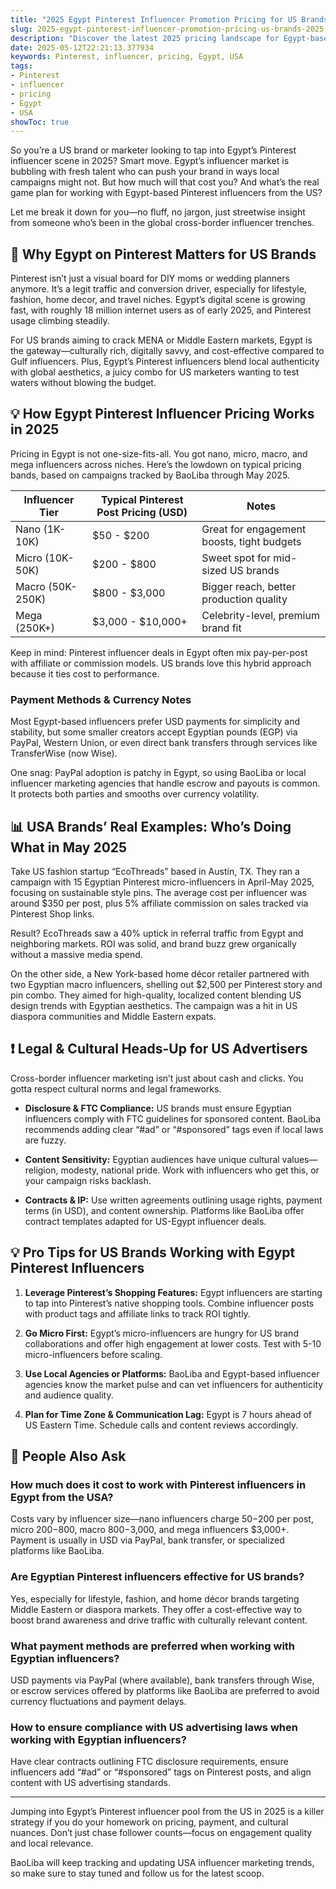 ```yaml
---
title: "2025 Egypt Pinterest Influencer Promotion Pricing for US Brands: The Real Deal You Need to Know"
slug: 2025-egypt-pinterest-influencer-promotion-pricing-us-brands-2025-05-12
description: "Discover the latest 2025 pricing landscape for Egypt-based Pinterest influencers, tailored for US brands. Get practical tips on collaboration, payment methods, and maximizing ROI in cross-border influencer marketing."
date: 2025-05-12T22:21:13.377934
keywords: Pinterest, influencer, pricing, Egypt, USA
tags:
- Pinterest
- influencer
- pricing
- Egypt
- USA
showToc: true
---
```


So you’re a US brand or marketer looking to tap into Egypt’s Pinterest influencer scene in 2025? Smart move. Egypt’s influencer market is bubbling with fresh talent who can push your brand in ways local campaigns might not. But how much will that cost you? And what’s the real game plan for working with Egypt-based Pinterest influencers from the US?

Let me break it down for you—no fluff, no jargon, just streetwise insight from someone who’s been in the global cross-border influencer trenches.

## 📢 Why Egypt on Pinterest Matters for US Brands

Pinterest isn’t just a visual board for DIY moms or wedding planners anymore. It’s a legit traffic and conversion driver, especially for lifestyle, fashion, home decor, and travel niches. Egypt’s digital scene is growing fast, with roughly 18 million internet users as of early 2025, and Pinterest usage climbing steadily.

For US brands aiming to crack MENA or Middle Eastern markets, Egypt is the gateway—culturally rich, digitally savvy, and cost-effective compared to Gulf influencers. Plus, Egypt’s Pinterest influencers blend local authenticity with global aesthetics, a juicy combo for US marketers wanting to test waters without blowing the budget.

## 💡 How Egypt Pinterest Influencer Pricing Works in 2025

Pricing in Egypt is not one-size-fits-all. You got nano, micro, macro, and mega influencers across niches. Here’s the lowdown on typical pricing bands, based on campaigns tracked by BaoLiba through May 2025.

| Influencer Tier  | Typical Pinterest Post Pricing (USD) | Notes                          |
|------------------|-------------------------------------|--------------------------------|
| Nano (1K-10K)    | $50 - $200                         | Great for engagement boosts, tight budgets |
| Micro (10K-50K)  | $200 - $800                        | Sweet spot for mid-sized US brands |
| Macro (50K-250K) | $800 - $3,000                      | Bigger reach, better production quality |
| Mega (250K+)     | $3,000 - $10,000+                  | Celebrity-level, premium brand fit |

Keep in mind: Pinterest influencer deals in Egypt often mix pay-per-post with affiliate or commission models. US brands love this hybrid approach because it ties cost to performance.

### Payment Methods & Currency Notes

Most Egypt-based influencers prefer USD payments for simplicity and stability, but some smaller creators accept Egyptian pounds (EGP) via PayPal, Western Union, or even direct bank transfers through services like TransferWise (now Wise).

One snag: PayPal adoption is patchy in Egypt, so using BaoLiba or local influencer marketing agencies that handle escrow and payouts is common. It protects both parties and smooths over currency volatility.

## 📊 USA Brands’ Real Examples: Who’s Doing What in May 2025

Take US fashion startup “EcoThreads” based in Austin, TX. They ran a campaign with 15 Egyptian Pinterest micro-influencers in April-May 2025, focusing on sustainable style pins. The average cost per influencer was around $350 per post, plus 5% affiliate commission on sales tracked via Pinterest Shop links.

Result? EcoThreads saw a 40% uptick in referral traffic from Egypt and neighboring markets. ROI was solid, and brand buzz grew organically without a massive media spend.

On the other side, a New York-based home décor retailer partnered with two Egyptian macro influencers, shelling out $2,500 per Pinterest story and pin combo. They aimed for high-quality, localized content blending US design trends with Egyptian aesthetics. The campaign was a hit in US diaspora communities and Middle Eastern expats.

## ❗ Legal & Cultural Heads-Up for US Advertisers

Cross-border influencer marketing isn’t just about cash and clicks. You gotta respect cultural norms and legal frameworks.

- **Disclosure & FTC Compliance:** US brands must ensure Egyptian influencers comply with FTC guidelines for sponsored content. BaoLiba recommends adding clear “#ad” or “#sponsored” tags even if local laws are fuzzy.
  
- **Content Sensitivity:** Egyptian audiences have unique cultural values—religion, modesty, national pride. Work with influencers who get this, or your campaign risks backlash.

- **Contracts & IP:** Use written agreements outlining usage rights, payment terms (in USD), and content ownership. Platforms like BaoLiba offer contract templates adapted for US-Egypt influencer deals.

## 💡 Pro Tips for US Brands Working with Egypt Pinterest Influencers

1. **Leverage Pinterest’s Shopping Features:** Egypt influencers are starting to tap into Pinterest’s native shopping tools. Combine influencer posts with product tags and affiliate links to track ROI tightly.

2. **Go Micro First:** Egypt’s micro-influencers are hungry for US brand collaborations and offer high engagement at lower costs. Test with 5-10 micro-influencers before scaling.

3. **Use Local Agencies or Platforms:** BaoLiba and Egypt-based influencer agencies know the market pulse and can vet influencers for authenticity and audience quality.

4. **Plan for Time Zone & Communication Lag:** Egypt is 7 hours ahead of US Eastern Time. Schedule calls and content reviews accordingly.

## 🤔 People Also Ask

### How much does it cost to work with Pinterest influencers in Egypt from the USA?

Costs vary by influencer size—nano influencers charge $50-$200 per post, micro $200-$800, macro $800-$3,000, and mega influencers $3,000+. Payment is usually in USD via PayPal, bank transfer, or specialized platforms like BaoLiba.

### Are Egyptian Pinterest influencers effective for US brands?

Yes, especially for lifestyle, fashion, and home décor brands targeting Middle Eastern or diaspora markets. They offer a cost-effective way to boost brand awareness and drive traffic with culturally relevant content.

### What payment methods are preferred when working with Egyptian influencers?

USD payments via PayPal (where available), bank transfers through Wise, or escrow services offered by platforms like BaoLiba are preferred to avoid currency fluctuations and payment delays.

### How to ensure compliance with US advertising laws when working with Egyptian influencers?

Have clear contracts outlining FTC disclosure requirements, ensure influencers add “#ad” or “#sponsored” tags on Pinterest posts, and align content with US advertising standards.

---

Jumping into Egypt’s Pinterest influencer pool from the US in 2025 is a killer strategy if you do your homework on pricing, payment, and cultural nuances. Don’t just chase follower counts—focus on engagement quality and local relevance.

BaoLiba will keep tracking and updating USA influencer marketing trends, so make sure to stay tuned and follow us for the latest scoop.